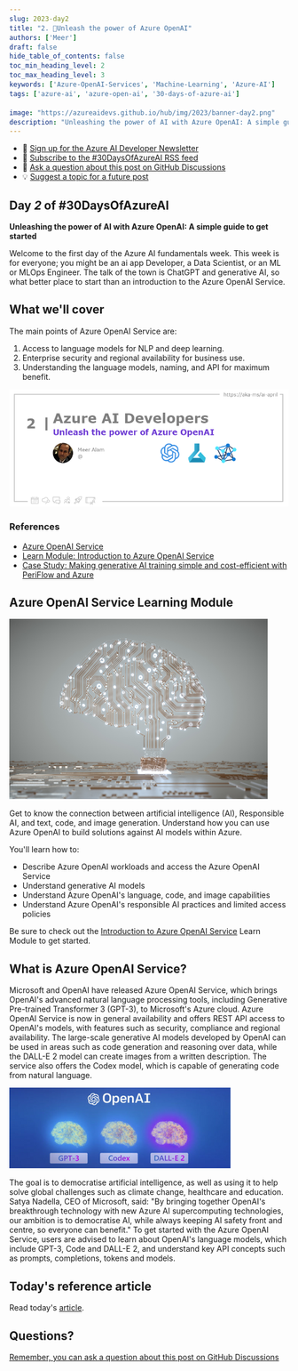 ```yaml
---
slug: 2023-day2
title: "2. 🏁Unleash the power of Azure OpenAI"
authors: ['Meer']
draft: false
hide_table_of_contents: false
toc_min_heading_level: 2
toc_max_heading_level: 3
keywords: ['Azure-OpenAI-Services', 'Machine-Learning', 'Azure-AI']
tags: ['azure-ai', 'azure-open-ai', '30-days-of-azure-ai']

image: "https://azureaidevs.github.io/hub/img/2023/banner-day2.png"
description: "Unleashing the power of AI with Azure OpenAI: A simple guide to get started https://azureaidevs.github.io/hub/blog/2023-day2 #30DaysOfAzureAI #AzureAiDevs #AI #OpenAI"
---
```


<head>

  <meta property="og:url" content="https://azureaidevs.github.io/hub/blog/2023-day2" />
  <meta property="og:title" content="Unleash the power of Azure OpenAI" />
  <meta property="og:description" content="Unleashing the power of AI with Azure OpenAI: A simple guide to get started https://azureaidevs.github.io/hub/blog/2023-day2 #30DaysOfAzureAI #AzureAiDevs #AI #OpenAI" />
  <meta property="og:image" content="https://azureaidevs.github.io/hub/img/2023/banner-day2.png" />
  <meta property="og:type" content="article" />
  <meta property="og:site_name" content="Azure AI Developer" />
  

  <link rel="canonical" href="https://techcommunity.microsoft.com/t5/fasttrack-for-azure/unleashing-the-power-of-ai-with-azure-openai-a-simple-guide-to/ba-p/3725706"  />

</head>

- 📧 [Sign up for the Azure AI Developer Newsletter](https://aka.ms/azure-ai-dev-newsletter)
- 📰 [Subscribe to the #30DaysOfAzureAI RSS feed](https://azureaidevs.github.io/hub/blog/rss.xml)
- 📌 [Ask a question about this post on GitHub Discussions](https://github.com/AzureAiDevs/hub/discussions/categories/2-unleash-the-power-of-azure-openai)
- 💡 [Suggest a topic for a future post](https://github.com/AzureAiDevs/hub/discussions/categories/call-for-content)

## Day _2_ of #30DaysOfAzureAI

<!-- README
The following description is also used for the tweet. So it should be action oriented and grab attention 
If you update the description, please update the description: in the frontmatter as well.
-->

**Unleashing the power of AI with Azure OpenAI: A simple guide to get started**

<!-- README
The following is the intro to the post. It should be a short teaser for the post.
-->

Welcome to the first day of the Azure AI fundamentals week. This week is for everyone; you might be an ai app Developer, a Data Scientist, or an ML or MLOps Engineer. The talk of the town is ChatGPT and generative AI, so what better place to start than an introduction to the Azure OpenAI Service.

## What we'll cover

<!-- README
The following list is the main points of the post. There should be 3-4 main points.
 -->


The main points of Azure OpenAI Service are:
1. Access to language models for NLP and deep learning.
2. Enterprise security and regional availability for business use.
3. Understanding the language models, naming, and API for maximum benefit. 

<!-- 
- Main point 1
- Main point 2
- Main point 3 
- Main point 4
-->

![Image banner for day 2](./../../../static/img/2023/banner-day2.png)

<!-- README
Add or update a list relevant references here. These could be links to other blog posts, Microsoft Learn Module, videos, or other resources.
-->


### References

- [Azure OpenAI Service](https://azure.microsoft.com/products/cognitive-services/openai-service?WT.mc_id=aiml-89446-dglover)
- [Learn Module: Introduction to Azure OpenAI Service](https://learn.microsoft.com/training/modules/explore-azure-openai?WT.mc_id=aiml-89446-dglover)
- [Case Study: Making generative AI training simple and cost-efficient with PeriFlow and Azure](https://startups.microsoft.com/blog/making-generative-ai-training-simple?WT.mc_id=aiml-89446-dglover)


<!-- README
The following is the body of the post. It should be an overview of the post that you are referencing.
See the Learn More section, if you supplied a canonical link, then will be displayed here.
-->


## Azure OpenAI Service Learning Module

![](intro-to-openai.png)


Get to know the connection between artificial intelligence (AI), Responsible AI, and text, code, and image generation. Understand how you can use Azure OpenAI to build solutions against AI models within Azure.

You'll learn how to:

- Describe Azure OpenAI workloads and access the Azure OpenAI Service
- Understand generative AI models
- Understand Azure OpenAI's language, code, and image capabilities
- Understand Azure OpenAI's responsible AI practices and limited access policies

Be sure to check out the [Introduction to Azure OpenAI Service](ttps://learn.microsoft.com/en-us/training/modules/explore-azure-openai) Learn Module to get started.

## What is Azure OpenAI Service?

Microsoft and OpenAI have released Azure OpenAI Service, which brings OpenAI's advanced natural language processing tools, including Generative Pre-trained Transformer 3 (GPT-3), to Microsoft's Azure cloud. Azure OpenAI Service is now in general availability and offers REST API access to OpenAI's models, with features such as security, compliance and regional availability. The large-scale generative AI models developed by OpenAI can be used in areas such as code generation and reasoning over data, while the DALL-E 2 model can create images from a written description. The service also offers the Codex model, which is capable of generating code from natural language.

![](image.png)

The goal is to democratise artificial intelligence, as well as using it to help solve global challenges such as climate change, healthcare and education. Satya Nadella, CEO of Microsoft, said: "By bringing together OpenAI's breakthrough technology with new Azure AI supercomputing technologies, our ambition is to democratise AI, while always keeping AI safety front and centre, so everyone can benefit." To get started with the Azure OpenAI Service, users are advised to learn about OpenAI's language models, which include GPT-3, Code and DALL-E 2, and understand key API concepts such as prompts, completions, tokens and models.


## Today's reference article

Read today's [article](https://techcommunity.microsoft.com/t5/fasttrack-for-azure/unleashing-the-power-of-ai-with-azure-openai-a-simple-guide-to/ba-p/3725706).


## Questions?

[Remember, you can ask a question about this post on GitHub Discussions](https://github.com/AzureAiDevs/Discussions/discussions/categories/2-unleash-the-power-of-azure-openai)